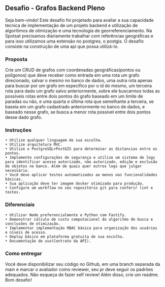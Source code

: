 ## Desafio - Grafos Backend Pleno

Seja bem-vindo! Este desafio foi projetado para avaliar a sua capacidade técnica de implementação de um projeto backend e utilização de algoritimos de otimização e uma tecnologia de georreferenciamento. Na Spotsat precisamos diariamente trabalhar com referências geográficas e para isso utilizamos uma extensão no postgres, o postgis. O desafio consiste na construção de uma api que possa utilizá-lo. 

### Proposta

Crie um CRUD de grafos com coordenadas geográficas(pontos ou polígonos) que deve receber como entrada em uma rota um grafo direcionado, salvar o mesmo no banco de dados, uma outra rota apenas para buscar por um grafo em específico por o id do mesmo, um terceira rota para dado um grafo salvo anteriormente, sobre ele buscarmos todas as possíveis rotas entre dois pontos do grafo baseado em um limite de paradas ou não, e uma quarta e última rota que semelhante a terceira, se baseia em um grafo cadastrado anteriormente no banco de dados, e baseado nesse grafo, se busca a menor rota possível entre dois pontos desse dado grafo.

### Instruções
    • Utilize qualquer linguagem de sua escolha.
    • Utilize arquitetura MVC.
    • Utilize o PostgreSQL+PostGIS para determinar as distancias entre os pontos.
    • Implemente configurações de segurança e utilize um sistema de logs para identificar acesso autorizado, não autorizado, edição e exclusão de objetos no banco. Além de quais quer outros logs que julgar necessário.
    • Você deve aplicar testes automatizados ao menos nas funcionalidades básicas.
    • Sua aplicação deve ter imagem docker otimizada para produção.
    • Configure um workflow no seu repositório git para conferir lint e testes.

### Diferenciais
    • Utilizar Node preferencialmente e Python com Fastify.
    • Demonstrar cálculo de custo computacional do algoritmo de busca e conclusões de otimização.
    • Implementar implementação RBAC básica para organização dos usuários e níveis de acesso.
    • Deploy básico em plataforma gratuita de sua escolha.
    • Documentação de uso(Contrato da API).

### Como entregar
Você deve disponibilizar seu código no Github, em uma branch separada da main e marcar o avaliador como reviewer, seu pr deve seguir os padrões adequados. Não esqueça de fazer self review!
Além disso, crie um readme.
Bom desafio!
